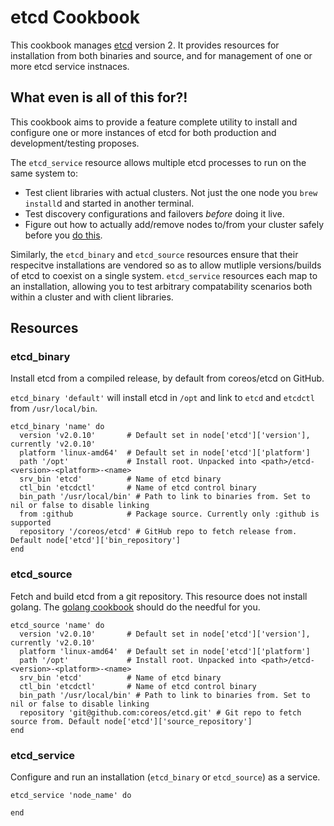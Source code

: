 etcd Cookbook
=============
This cookbook manages [etcd](https://github.com/coreos/etcd) version 2. It provides resources for installation from both binaries and source, and for management of one or more etcd service instnaces.

## What even is all of this for?!
This cookbook aims to provide a feature complete utility to install and configure one or more instances of etcd for both production and development/testing proposes.

The `etcd_service` resource allows multiple etcd processes to run on the same system to:
 * Test client libraries with actual clusters. Not just the one node you `brew install`d and started in another terminal.
 * Test discovery configurations and failovers _before_ doing it live.
 * Figure out how to actually add/remove nodes to/from your cluster safely before you [do this](https://twitter.com/honest_update/status/591293366245163008).

Similarly, the `etcd_binary` and `etcd_source` resources ensure that their respecitve installations are vendored so as to allow mutliple versions/builds of etcd to coexist on a single system. `etcd_service` resources each map to an installation, allowing you to test arbitrary compatability scenarios both within a cluster and with client libraries.

## Resources
### etcd_binary
Install etcd from a compiled release, by default from coreos/etcd on GitHub.

`etcd_binary 'default'` will install etcd in `/opt` and link to `etcd` and `etcdctl` from `/usr/local/bin`.

```
etcd_binary 'name' do
  version 'v2.0.10'       # Default set in node['etcd']['version'], currently 'v2.0.10'
  platform 'linux-amd64'  # Default set in node['etcd']['platform']
  path '/opt'             # Install root. Unpacked into <path>/etcd-<version>-<platform>-<name>
  srv_bin 'etcd'          # Name of etcd binary
  ctl_bin 'etcdctl'       # Name of etcd control binary
  bin_path '/usr/local/bin' # Path to link to binaries from. Set to nil or false to disable linking
  from :github            # Package source. Currently only :github is supported
  repository '/coreos/etcd' # GitHub repo to fetch release from. Default node['etcd']['bin_repository']
end
```

### etcd_source
Fetch and build etcd from a git repository. This resource does not install golang. The [golang cookbook](https://supermarket.chef.io/cookbooks/golang) should do the needful for you.

```
etcd_source 'name' do
  version 'v2.0.10'       # Default set in node['etcd']['version'], currently 'v2.0.10'
  platform 'linux-amd64'  # Default set in node['etcd']['platform']
  path '/opt'             # Install root. Unpacked into <path>/etcd-<version>-<platform>-<name>
  srv_bin 'etcd'          # Name of etcd binary
  ctl_bin 'etcdctl'       # Name of etcd control binary
  bin_path '/usr/local/bin' # Path to link to binaries from. Set to nil or false to disable linking
  repository 'git@github.com:coreos/etcd.git' # Git repo to fetch source from. Default node['etcd']['source_repository']
end
```

### etcd_service
Configure and run an installation (`etcd_binary` or `etcd_source`) as a service.

```
etcd_service 'node_name' do
  
end
```
